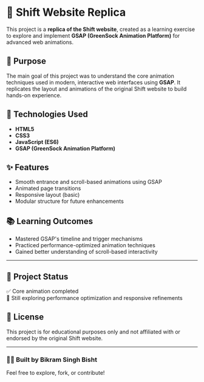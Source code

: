 # 🚀 Shift Website Replica

This project is a **replica of the Shift website**, created as a learning exercise to explore and implement **GSAP (GreenSock Animation Platform)** for advanced web animations.

## 🎯 Purpose

The main goal of this project was to understand the core animation techniques used in modern, interactive web interfaces using **GSAP**. It replicates the layout and animations of the original Shift website to build hands-on experience.

## 🧰 Technologies Used

- **HTML5**
- **CSS3**
- **JavaScript (ES6)**
- **GSAP (GreenSock Animation Platform)**

## ✨ Features

- Smooth entrance and scroll-based animations using GSAP
- Animated page transitions
- Responsive layout (basic)
- Modular structure for future enhancements

## 📚 Learning Outcomes

- Mastered GSAP's timeline and trigger mechanisms
- Practiced performance-optimized animation techniques
- Gained better understanding of scroll-based interactivity

---

## 🚧 Project Status

✅ Core animation completed  
🔄 Still exploring performance optimization and responsive refinements  

## 📄 License

This project is for educational purposes only and not affiliated with or endorsed by the original Shift website.

---

### 👨‍💻 Built by Bikram Singh Bisht  
Feel free to explore, fork, or contribute!
